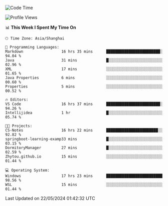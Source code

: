 <!--START_SECTION:waka-->
![Code Time](http://img.shields.io/badge/Code%20Time-1%2C704%20hrs%2052%20mins-blue)

![Profile Views](http://img.shields.io/badge/Profile%20Views-1-blue)

📊 **This Week I Spent My Time On** 

```text
🕑︎ Time Zone: Asia/Shanghai

💬 Programming Languages: 
Markdown                 16 hrs 35 mins      ████████████████████████░   94.04 % 
Java                     31 mins             █░░░░░░░░░░░░░░░░░░░░░░░░   02.96 % 
XML                      17 mins             ░░░░░░░░░░░░░░░░░░░░░░░░░   01.65 % 
Java Properties          6 mins              ░░░░░░░░░░░░░░░░░░░░░░░░░   00.60 % 
Properties               5 mins              ░░░░░░░░░░░░░░░░░░░░░░░░░   00.52 % 

🔥 Editors: 
VS Code                  16 hrs 37 mins      ████████████████████████░   94.26 % 
Intellijidea             1 hr                █░░░░░░░░░░░░░░░░░░░░░░░░   05.74 % 

🐱‍💻 Projects: 
CS-Notes                 16 hrs 22 mins      ███████████████████████░░   92.82 % 
springboot-learning-examp33 mins             █░░░░░░░░░░░░░░░░░░░░░░░░   03.15 % 
DormitoryManager         27 mins             █░░░░░░░░░░░░░░░░░░░░░░░░   02.59 % 
Zhytou.github.io         15 mins             ░░░░░░░░░░░░░░░░░░░░░░░░░   01.44 % 

💻 Operating System: 
Windows                  17 hrs 23 mins      █████████████████████████   98.56 % 
WSL                      15 mins             ░░░░░░░░░░░░░░░░░░░░░░░░░   01.44 % 
```


 Last Updated on 22/05/2024 01:42:32 UTC
<!--END_SECTION:waka-->
